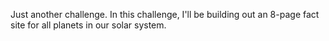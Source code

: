 Just another challenge. In this challenge, I'll be building out an 8-page fact site for all planets in our solar system.
